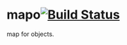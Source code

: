 # mapo[![Build Status](https://secure.travis-ci.org/simonfan/mapo.png?branch=master)](http://travis-ci.org/simonfan/mapo)

map for objects.
